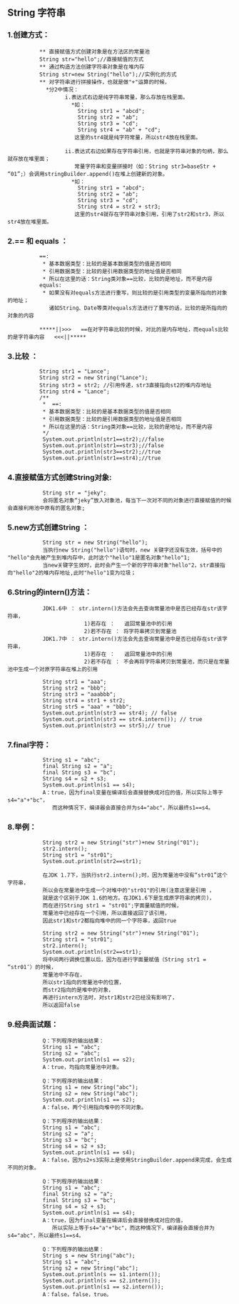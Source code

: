 

## String 字符串

### 1.创建方式：
              ** 直接赋值方式创建对象是在方法区的常量池
              String str="hello";//直接赋值的方式
              ** 通过构造方法创建字符串对象是在堆内存
              String str=new String("hello");//实例化的方式
              ** 对字符串进行拼接操作，也就是做"+"运算的时候，
                *分2中情况：
                      i.表达式右边是纯字符串常量，那么存放在栈里面。
                        *如：
                          String str1 = "abcd";
                          String str2 = "ab";
                          String str3 = "cd";
                          String str4 = "ab" + "cd";
                         这里的str4就是纯字符常量，所以str4放在栈里面。
                        
                      ii.表达式右边如果存在字符串引用，也就是字符串对象的句柄，那么就存放在堆里面；
                         常量字符串和变量拼接时（如：String str3=baseStr + “01”;）会调用stringBuilder.append()在堆上创建新的对象。
                        *如：
                          String str1 = "abcd";
                          String str2 = "ab";
                          String str3 = "cd";
                          String str4 = str2 + str3;
                         这里的str4就存在字符串对象引用，引用了str2和str3，所以str4放在堆里面。

### 2.== 和 equals ：
              ==:
               * 基本数据类型：比较的是基本数据类型的值是否相同
               * 引用数据类型：比较的是引用数据类型的地址值是否相同
               * 所以在这里的话：String类对象==比较，比较的是地址，而不是内容
              equals:
               * 如果没有对equals方法进行重写，则比较的是引用类型的变量所指向的对象的地址；
                 诸如String、Date等类对equals方法进行了重写的话，比较的是所指向的对象的内容
                 
              *****||>>>   ==在对字符串比较的时候，对比的是内存地址，而equals比较的是字符串内容   <<<||*****

### 3.比较 ：
              String str1 = "Lance";
              String str2 = new String("Lance");
              String str3 = str2; //引用传递，str3直接指向st2的堆内存地址
              String str4 = "Lance";
              /**
               *  ==:
               * 基本数据类型：比较的是基本数据类型的值是否相同
               * 引用数据类型：比较的是引用数据类型的地址值是否相同
               * 所以在这里的话：String类对象==比较，比较的是地址，而不是内容
               */
               System.out.println(str1==str2);//false
               System.out.println(str1==str3);//false
               System.out.println(str3==str2);//true
               System.out.println(str1==str4);//true

### 4.直接赋值方式创建String对象:
               String str = "jeky";
               会将匿名对象“jeky”放入对象池，每当下一次对不同的对象进行直接赋值的时候会直接利用池中原有的匿名对象;

### 5.new方式创建String ：
               String str = new String("hello");
               当执行new String("hello")语句时，new 关键字还没有生效，括号中的 "hello"会先被产生到堆内存中，此时这个"hello"1是匿名对象"hello"1;
               当new关键字生效时，此时会产生一个新的字符串对象"hello"2，str直接指向"hello"2的堆内存地址,此时"hello"1变为垃圾；
               
### 6.String的intern()方法：
               JDK1.6中 ： str.intern()方法会先去查询常量池中是否已经存在str该字符串，
                            1)若存在 ：   返回常量池中的引用
                            2)若不存在 ： 将字符串拷贝到常量池
               JDK1.7中 ： str.intern()方法会先去查询常量池中是否已经存在str该字符串，
                            1)若存在 ：   返回常量池中的引用
                            2)若不存在 ： 不会再将字符串拷贝到常量池，而只是在常量池中生成一个对原字符串在堆上的引用

               String str1 = "aaa";
               String str2 = "bbb";
               String str3 = "aaabbb";
               String str4 = str1 + str2;
               String str5 = "aaa" + "bbb";
               System.out.println(str3 == str4); // false
               System.out.println(str3 == str4.intern()); // true
               System.out.println(str3 == str5);// true
               
### 7.final字符：
               String s1 = "abc"; 
               final String s2 = "a"; 
               final String s3 = "bc"; 
               String s4 = s2 + s3; 
               System.out.println(s1 == s4); 
               A：true，因为final变量在编译后会直接替换成对应的值，所以实际上等于s4="a"+"bc"，
                  而这种情况下，编译器会直接合并为s4="abc"，所以最终s1==s4。
                  
                  
### 8.举例：
               String str2 = new String("str")+new String("01");
               str2.intern();
               String str1 = "str01";
               System.out.println(str2==str1);
               
               在JDK 1.7下，当执行str2.intern();时，因为常量池中没有“str01”这个字符串，
               所以会在常量池中生成一个对堆中的"str01"的引用(注意这里是引用 ，
               就是这个区别于JDK 1.6的地方。在JDK1.6下是生成原字符串的拷贝)，
               而在进行String str1 = "str01";字面量赋值的时候，
               常量池中已经存在一个引用，所以直接返回了该引用，
               因此str1和str2都指向堆中的同一个字符串，返回true
               
               String str2 = new String("str")+new String("01");
               String str1 = "str01";
               str2.intern();
               System.out.println(str2==str1);
               将中间两行调换位置以后，因为在进行字面量赋值（String str1 = “str01″）的时候，
               常量池中不存在，
               所以str1指向的常量池中的位置，
               而str2指向的是堆中的对象，
               再进行intern方法时，对str1和str2已经没有影响了，
               所以返回false

### 9.经典面试题：
               Q：下列程序的输出结果： 
               String s1 = "abc"; 
               String s2 = "abc"; 
               System.out.println(s1 == s2); 
               A：true，均指向常量池中对象。

               Q：下列程序的输出结果： 
               String s1 = new String("abc"); 
               String s2 = new String("abc"); 
               System.out.println(s1 == s2); 
               A：false，两个引用指向堆中的不同对象。

               Q：下列程序的输出结果： 
               String s1 = "abc"; 
               String s2 = "a"; 
               String s3 = "bc"; 
               String s4 = s2 + s3; 
               System.out.println(s1 == s4); 
               A：false，因为s2+s3实际上是使用StringBuilder.append来完成，会生成不同的对象。

               Q：下列程序的输出结果： 
               String s1 = "abc"; 
               final String s2 = "a"; 
               final String s3 = "bc"; 
               String s4 = s2 + s3; 
               System.out.println(s1 == s4); 
               A：true，因为final变量在编译后会直接替换成对应的值，
                  所以实际上等于s4="a"+"bc"，而这种情况下，编译器会直接合并为s4="abc"，所以最终s1==s4。

               Q：下列程序的输出结果： 
               String s = new String("abc"); 
               String s1 = "abc"; 
               String s2 = new String("abc"); 
               System.out.println(s == s1.intern()); 
               System.out.println(s == s2.intern()); 
               System.out.println(s1 == s2.intern()); 
               A：false，false，true。

               

